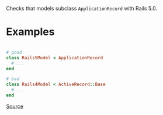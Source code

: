 
Checks that models subclass `ApplicationRecord` with Rails 5.0.

# Examples

```ruby

# good
class Rails5Model < ApplicationRecord
  # ...
end

# bad
class Rails4Model < ActiveRecord::Base
  # ...
end
```

[Source](http://www.rubydoc.info/gems/rubocop/RuboCop/Cop/Rails/ApplicationRecord)